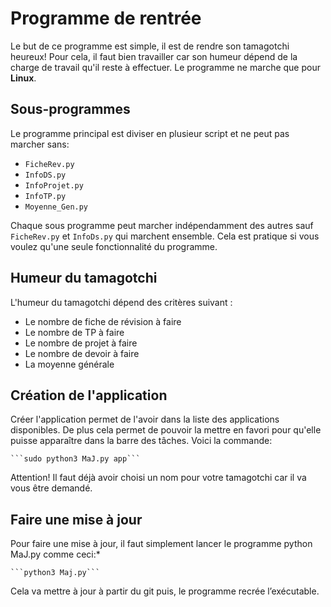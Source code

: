 # Programme de rentrée

Le but de ce programme est simple, il est de rendre son tamagotchi heureux! Pour cela, il faut bien travailler car son humeur dépend de la charge de travail qu'il reste à effectuer.
Le programme ne marche que pour __Linux__.

## Sous-programmes

Le programme principal est diviser en plusieur script et ne peut pas marcher sans:

* `FicheRev.py`
* `InfoDS.py`
* `InfoProjet.py`
* `InfoTP.py`
* `Moyenne_Gen.py`

Chaque sous programme peut marcher indépendamment des autres sauf `FicheRev.py` et `InfoDs.py` qui marchent ensemble. Cela est pratique si vous voulez qu'une seule fonctionnalité du programme.

## Humeur du tamagotchi

L'humeur du tamagotchi dépend des critères suivant :

* Le nombre de fiche de révision à faire
* Le nombre de TP à faire
* Le nombre de projet à faire
* Le nombre de devoir à faire
* La moyenne générale

## Création de l'application

Créer l'application permet de l'avoir dans la liste des applications disponibles. De plus cela permet de pouvoir la mettre en favori pour qu'elle puisse apparaître dans la barre des tâches. Voici la commande:

    ```sudo python3 MaJ.py app```
    
Attention! Il faut déjà avoir choisi un nom pour votre tamagotchi car il va vous être demandé.

## Faire une mise à jour

Pour faire une mise à jour, il faut simplement lancer le programme python MaJ.py comme ceci:*

    ```python3 Maj.py```
    
Cela va mettre à jour à partir du git puis, le programme recrée l’exécutable.
